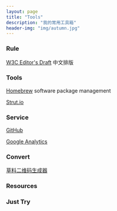 ```yaml
---
layout: page
title: "Tools"
description: "我的常用工具箱"
header-img: "img/autumn.jpg"
---
```



### Rule 

[W3C Editor's Draft](http://w3c.github.io/clreq/#glyphs_sizes_and_positions_in_character_faces_of_punctuation_marks) 中文排版  

### Tools 

[Homebrew](http://brew.sh/) software package management

[Strut.io](http://strut.io/)

### Service 

[GitHub](https://github.com/)

[Google Analytics](https://analytics.google.com/analytics/web/)

### Convert 

[草料二维码生成器](http://cli.im/)

### Resources

### Just Try 



